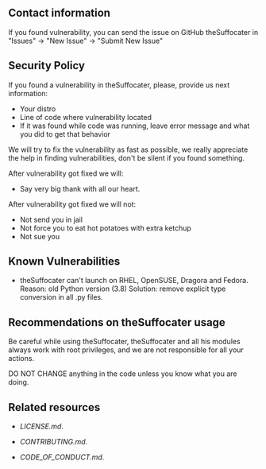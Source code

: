 ## Contact information

If you found vulnerability, you can send the issue on GitHub theSuffocater in "Issues" -> "New Issue" -> "Submit New Issue"

## Security Policy

If you found a vulnerability in theSuffocater, please, provide us next information:
- Your distro
- Line of code where vulnerability located
- If it was found while code was running, leave error message and what you did to get that behavior

We will try to fix the vulnerability as fast as possible, we really appreciate the help in finding vulnerabilities, don't be silent if you found something.

After vulnerability got fixed we will:
- Say very big thank with all our heart.

After vulnerability got fixed we will not:
- Not send you in jail
- Not force you to eat hot potatoes with extra ketchup 
- Not sue you

## Known Vulnerabilities

- theSuffocater can't launch on RHEL, OpenSUSE, Dragora and Fedora.
Reason: old Python version (3.8)
Solution: remove explicit type conversion in all .py files.  

## Recommendations on theSuffocater usage

Be careful while using theSuffocater, theSuffocater and all his modules always work with root privileges,
and we are not responsible for all your actions.

DO NOT CHANGE anything in the code unless you know what you are doing.

## Related resources

- _LICENSE.md_.

- _CONTRIBUTING.md_.

- _CODE_OF_CONDUCT.md_.

